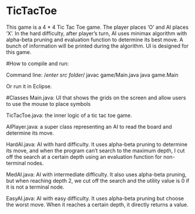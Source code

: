# TicTacToe
This game is a 4 * 4 Tic Tac Toe game. The player places ‘O’ and AI places ‘X’. In the hard difficulty, after player’s turn, AI uses minimax algorithm with alpha-beta pruning and evaluation function to determine its best move. A bunch of information will be printed during the algorithm. UI is designed for this game.

#How to compile and run: 

Command line:
/*enter src folder*/
javac game/Main.java
java game.Main

Or run it in Eclipse.

#Classes
Main.java: UI that shows the grids on the screen and allow users to use the mouse to place symbols

TicTacToe.java: the inner logic of a tic tac toe game. 

AIPlayer.java: a super class representing an AI to read the board and determine its move.

HardAI.java: AI with hard difficulty. It uses alpha-beta pruning to determine its move, and when the program can’t search to the maximum depth, I cut off the search at a certain depth using an evaluation function for non-terminal nodes.

MedAI.java: AI with intermediate difficulty. It also uses alpha-beta pruning, but when reaching depth 2, we cut off the search and the utility value is 0 if it is not a terminal node.

EasyAI.java: AI with easy difficulty. It uses alpha-beta pruning but choose the worst move. When it reaches a certain depth, it directly returns a value.
